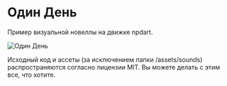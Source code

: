 # Один День
Пример визуальной новеллы на движке npdart.

![Один День]('icons/logo.png')

Исходный код и ассеты (за исключением папки /assets/sounds) распространяются согласно лицензии MIT. Вы можете делать с этим все, что хотите.